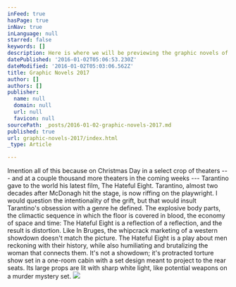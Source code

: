 ```yaml
---
inFeed: true
hasPage: true
inNav: true
inLanguage: null
starred: false
keywords: []
description: Here is where we will be previewing the graphic novels of 2017
datePublished: '2016-01-02T05:06:53.230Z'
dateModified: '2016-01-02T05:03:06.562Z'
title: Graphic Novels 2017
author: []
authors: []
publisher:
  name: null
  domain: null
  url: null
  favicon: null
sourcePath: _posts/2016-01-02-graphic-novels-2017.md
published: true
url: graphic-novels-2017/index.html
_type: Article

---
```

Imention all of this because on Christmas Day in a select crop of theaters --- and at a couple thousand more theaters in the coming weeks --- Tarantino gave to the world his latest film, The Hateful Eight. Tarantino, almost two decades after McDonagh hit the stage, is now riffing on the playwright. I would question the intentionality of the grift, but that would insult Tarantino's obsession with a genre he defined. The explosive body parts, the climactic sequence in which the floor is covered in blood, the economy of space and time: The Hateful Eight is a reflection of a reflection, and the result is distortion. Like In Bruges, the whipcrack marketing of a western showdown doesn't match the picture. The Hateful Eight is a play about men reckoning with their history, while also humiliating and brutalizing the woman that connects them. It's not a showdown; it's protracted torture show set in a one-room cabin with a set design meant to project to the rear seats. Its large props are lit with sharp white light, like potential weapons on a murder mystery set.
![](https://the-grid-user-content.s3-us-west-2.amazonaws.com/a38f448b-2a1a-403a-9372-138379251ec6.jpg)